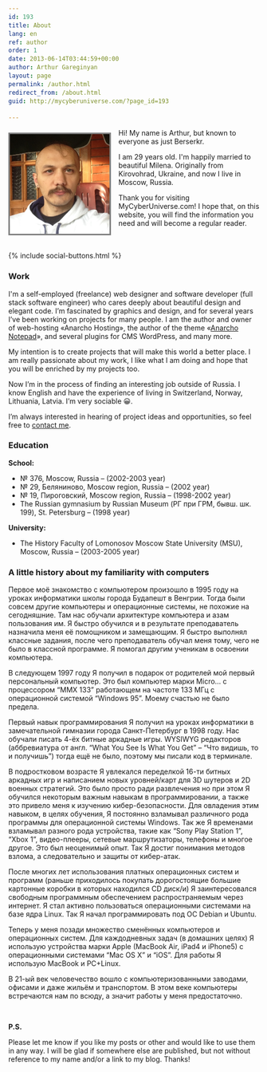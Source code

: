 ```yaml
---
id: 193
title: About
lang: en
ref: author
order: 1
date: 2013-06-14T03:44:59+00:00
author: Arthur Gareginyan
layout: page
permalink: /author.html
redirect_from: /about.html
guid: http://mycyberuniverse.com/?page_id=193

---
```

<img class="author" src="images/author.png" alt="Arthur Gareginyan" width="200" />
<style>
img.author {
	float: left;
	margin-top: 8px;
	margin-right: 15px;
	margin-bottom: 15px;
	border: 3px solid grey;
}
</style>

Hi! My name is Arthur, but known to everyone as just Berserkr.

I am 29 years old. I'm happily married to beautiful Milena. Originally from Kirovohrad, Ukraine, and now I live in Moscow, Russia.

Thank you for visiting MyCyberUniverse.com! I hope that, on this website, you will find the information you need and will become a regular reader.

<br/><br/>
{% include social-buttons.html %}

### Work

I'm a self-employed (freelance) web designer and software developer (full stack software engineer) who cares deeply about beautiful design and elegant code. I’m fascinated by graphics and design, and for several years I’ve been working on projects for many people. I am the author and owner of web-hosting «Anarcho Hosting», the author of the theme «<a href="http://wordpress.org/themes/anarcho-notepad" target="_blank">Anarcho Notepad</a>», and several plugins for CMS WordPress, and many more.

My intention is to create projects that will make this world a better place. I am really passionate about my work, I like what I am doing and hope that you will be enriched by my projects too.
 
Now I’m in the process of finding an interesting job outside of Russia. I know English and have the experience of living in Switzerland, Norway, Lithuania, Latvia. I’m very sociable 😀.
 
I’m always interested in hearing of project ideas and opportunities, so feel free to [contact me](http://www.arthurgareginyan.com/contact.html).


### Education

**School:**

  * № 376, Moscow, Russia &#8211; (2002-2003 year)
  * № 29, Беляниново, Moscow region, Russia &#8211; (2002 year)
  * № 19, Пироговский, Moscow region, Russia &#8211; (1998-2002 year)
  * The Russian gymnasium by Russian Museum (РГ при ГРМ, бывш. шк. 199), St. Petersburg &#8211; (1998 year)

**University:**

  * The History Faculty of Lomonosov Moscow State University (MSU), Moscow, Russia &#8211; (2003-2005 year)


### A little history about my familiarity with computers

Первое моё знакомство с компьютером произошло в 1995 году на уроках информатики школы города Будапешт в Венгрии. Тогда были совсем другие компьютеры и операционные системы, не похожие на сегодняшние. Там нас обучали архитектуре компьютера и азам пользования им. Я быстро обучился и в результате преподаватель назначила меня её помощником и замещающим. Я быстро выполнял классные задания, после чего преподаватель обучал меня тому, чего не было в классной программе. Я помогал другим ученикам в освоении компьютера.

В следующем 1997 году Я получил в подарок от родителей мой первый персональный компьютер. Это был компьютер марки Micro… с процессором “MMX 133” работающем на частоте 133 МГц c операционной системой “Windows 95”. Моему счастью не было предела.

Первый навык программирования Я получил на уроках информатики в замечательной гимназии города Санкт-Петербург в 1998 году. Нас обучали писать 4-ёх битные аркадные игры. WYSIWYG редакторов (аббревиатура от англ. “What You See Is What You Get” &#8211; “Что видишь, то и получишь”) тогда ещё не было, поэтому мы писали код в терминале.

В подростковом возрасте Я увлекался переделкой 16-ти битных аркадных игр и написанием новых уровней/карт для 3D шутеров и 2D военных стратегий. Это было просто ради развлечения но при этом Я обучился некоторым важным навыкам в программировании, а также это привело меня к изучению кибер-безопасности. Для овладения этим навыком, в целях обучения, Я постоянно взламывал различного рода программы для операционной системы Windows. Так же Я временами взламывал разного рода устройства, такие как “Sony Play Station 1”, “Xbox 1”, видео-плееры, сетевые маршрутизаторы, телефоны и многое другое. Это был неоценимый опыт. Так Я достиг понимания методов взлома, а следовательно и защиты от кибер-атак.

После многих лет использования платных операционных систем и программ (раньше приходилось покупать дорогостоящие большие картонные коробки в которых находился CD диск/и) Я заинтересовался свободным программным обеспечением распространяемым через интернет. Я стал активно пользоваться операционными системами на базе ядра Linux. Так Я начал программировать под ОС Debian и Ubuntu.

Теперь у меня позади множество сменённых компьютеров и операционных систем. Для каждодневных задач (в домашних целях) Я использую устройства марки Apple (MacBook Air, iPad4 и iPhone5) с операционными системами “Mac OS X” и “iOS”. Для работы Я использую MacBook и PC+Linux.

В 21-ый век человечество вошло с компьютеризованными заводами, офисами и даже жильём и транспортом. В этом веке компьютеры встречаются нам по всюду, а значит работы у меня предостаточно.

&nbsp;

**P.S.**
  
Please let me know if you like my posts or other and would like to use them in any way. I will be glad if somewhere else are published, but not without reference to my name and/or a link to my blog. Thanks!
